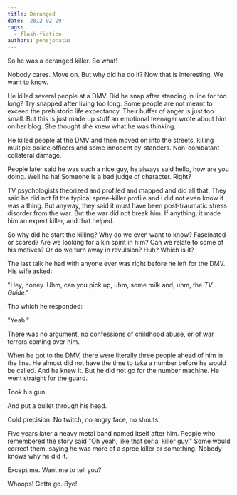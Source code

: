 ```yaml
---
title: Deranged
date: '2012-02-29'
tags:
  - flash-fiction
authors: pensjonatus
---
```


So he was a deranged killer. So what!

Nobody cares. Move on. But why did he do it? Now that is interesting. We want to
know.

<!-- truncate -->

He killed several people at a DMV. Did he snap after standing in line for too
long? Try snapped after living too long. Some people are not meant to exceed the
prehistoric life expectancy. Their buffer of anger is just too small. But this
is just made up stuff an emotional teenager wrote about him on her blog. She
thought she knew what he was thinking.

He killed people at the DMV and then moved on into the streets, killing multiple
police officers and some innocent by-standers. Non-combatant collateral damage.

People later said he was such a nice guy, he always said hello, how are you
doing. Well ha ha! Someone is a bad judge of character. Right?

TV psychologists theorized and profiled and mapped and did all that. They said
he did not fit the typical spree-killer profile and I did not even know it was a
thing. But anyway, they said it must have been post-traumatic stress disorder
from the war. But the war did not break him. If anything, it made him an expert
killer, and that helped.

So why did he start the killing? Why do we even want to know? Fascinated or
scared? Are we looking for a kin spirit in him? Can we relate to some of his
motives? Or do we turn away in revulsion? Huh? Which is it?

The last talk he had with anyone ever was right before he left for the DMV. His
wife asked:

"Hey, honey. Uhm, can you pick up, uhm, some milk and, uhm, the _TV Guide_."

Tho which he responded:

"Yeah."

There was no argument, no confessions of childhood abuse, or of war terrors
coming over him.

When he got to the DMV, there were literally three people ahead of him in the
line. He almost did not have the time to take a number before he would be
called. And he knew it. But he did not go for the number machine. He went
straight for the guard.

Took his gun.

And put a bullet through his head.

Cold precision. No twitch, no angry face, no shouts.

Five years later a heavy metal band named itself after him. People who
remembered the story said "Oh yeah, like that serial killer guy." Some would
correct them, saying he was more of a spree killer or something. Nobody knows
why he did it.

Except me. Want me to tell you?

Whoops! Gotta go. Bye!
